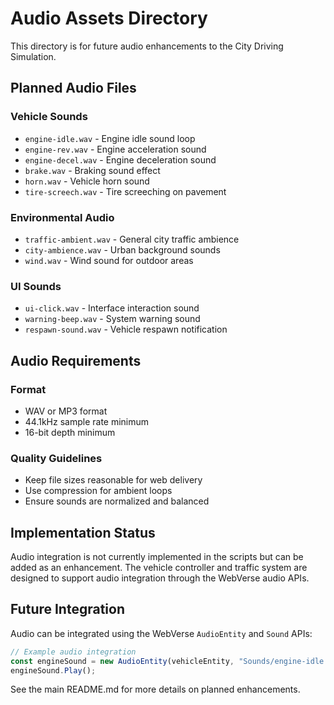 # Audio Assets Directory

This directory is for future audio enhancements to the City Driving Simulation.

## Planned Audio Files

### Vehicle Sounds
- `engine-idle.wav` - Engine idle sound loop
- `engine-rev.wav` - Engine acceleration sound
- `engine-decel.wav` - Engine deceleration sound
- `brake.wav` - Braking sound effect
- `horn.wav` - Vehicle horn sound
- `tire-screech.wav` - Tire screeching on pavement

### Environmental Audio
- `traffic-ambient.wav` - General city traffic ambience
- `city-ambience.wav` - Urban background sounds
- `wind.wav` - Wind sound for outdoor areas

### UI Sounds
- `ui-click.wav` - Interface interaction sound
- `warning-beep.wav` - System warning sound
- `respawn-sound.wav` - Vehicle respawn notification

## Audio Requirements

### Format
- WAV or MP3 format
- 44.1kHz sample rate minimum
- 16-bit depth minimum

### Quality Guidelines
- Keep file sizes reasonable for web delivery
- Use compression for ambient loops
- Ensure sounds are normalized and balanced

## Implementation Status

Audio integration is not currently implemented in the scripts but can be added as an enhancement. The vehicle controller and traffic system are designed to support audio integration through the WebVerse audio APIs.

## Future Integration

Audio can be integrated using the WebVerse `AudioEntity` and `Sound` APIs:

```javascript
// Example audio integration
const engineSound = new AudioEntity(vehicleEntity, "Sounds/engine-idle.wav", true, 1.0);
engineSound.Play();
```

See the main README.md for more details on planned enhancements.